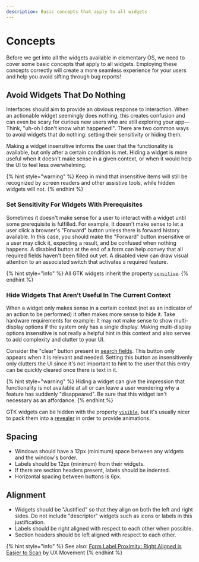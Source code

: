 ```yaml
---
description: Basic concepts that apply to all widgets
---
```


# Concepts

Before we get into all the widgets available in elementary OS, we need to cover some basic concepts that apply to all widgets. Employing these concepts correctly will create a more seamless experience for your users and help you avoid sifting through bug reports!

## Avoid Widgets That Do Nothing

Interfaces should aim to provide an obvious response to interaction. When an actionable widget seemingly does nothing, this creates confusion and can even be scary for curious new users who are still exploring your app—Think, "uh-oh I don't know what happened!". There are two common ways to avoid widgets that do nothing: setting their sensitivity or hiding them.

Making a widget insensitive informs the user that the functionality is available, but only after a certain condition is met. Hiding a widget is more useful when it doesn't make sense in a given context, or when it would help the UI to feel less overwhelming.

{% hint style="warning" %}
Keep in mind that insensitive items will still be recognized by screen readers and other assistive tools, while hidden widgets will not.
{% endhint %}

### Set Sensitivity For Widgets With Prerequisites

Sometimes it doesn't make sense for a user to interact with a widget until some prerequisite is fulfilled. For example, It doesn't make sense to let a user click a browser's "Forward" button unless there is forward history available. In this case, you should make the "Forward" button insensitive or a user may click it, expecting a result, and be confused when nothing happens. A disabled button at the end of a form can help convey that all required fields haven't been filled out yet. A disabled view can draw visual attention to an associated switch that activates a required feature.

{% hint style="info" %}
All GTK widgets inherit the property [`sensitive`](https://valadoc.org/gtk+-3.0/Gtk.Widget.sensitive.html).
{% endhint %}

### Hide Widgets That Aren't Useful In The Current Context

When a widget only makes sense in a certain context \(not as an indicator of an action to be performed\) it often makes more sense to hide it. Take hardware requirements for example: It may not make sense to show multi-display options if the system only has a single display. Making multi-display options insensitive is not really a helpful hint in this context and also serves to add complexity and clutter to your UI.

Consider the "clear" button present in [search fields](ui-toolkit-elements/#search-fields). This button only appears when it is relevant and needed. Setting this button as insensitivenly only clutters the UI since it's not important to hint to the user that this entry can be quickly cleared once there is text in it.

{% hint style="warning" %}
Hiding a widget can give the impression that functionality is not available at all or can leave a user wondering why a feature has suddenly "disappeared". Be sure that this widget isn't necessary as an affordance.
{% endhint %}

GTK widgets can be hidden with the property [`visible`](https://valadoc.org/gtk+-3.0/Gtk.Widget.visible.html), but it's usually nicer to pack them into a [revealer](https://valadoc.org/gtk+-3.0/Gtk.Revealer.html) in order to provide animations.

## Spacing

* Windows should have a 12px \(minimum\) space between any widgets and the window's border.
* Labels should be 12px \(minimum\) from their widgets.
* If there are section headers present, labels should be indented.
* Horizontal spacing between buttons is 6px.

## Alignment

* Widgets should be "Justified" so that they align on both the left and right sides. Do not include "descriptor" widgets such as icons or labels in this justification.
* Labels should be right aligned with respect to each other when possible.
* Section headers should be left aligned with respect to each other.

{% hint style="info" %}
See also: [Form Label Proximity: Right Aligned is Easier to Scan](http://uxmovement.com/forms/form-label-proximity-right-aligned-is-easier-to-scan) by UX Movement
{% endhint %}

